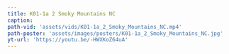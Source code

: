 ```yaml
---
title: K01-1a 2 Smoky Mountains NC
caption:
path-vid: 'assets/vids/K01-1a_2_Smoky_Mountains_NC.mp4'
path-poster: 'assets/images/posters/K01-1a_2_Smoky_Mountains_NC.jpg'
yt-url: 'https://youtu.be/-HWXKoZ64uA'
---
```

